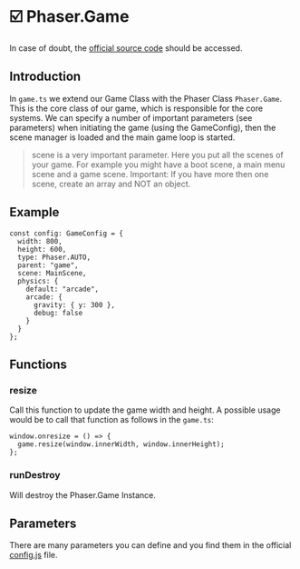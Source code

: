 # :ballot_box_with_check: Phaser.Game

In case of doubt, the [official source code](https://github.com/photonstorm/phaser) should be accessed.

## Introduction

In `game.ts` we extend our Game Class with the Phaser Class `Phaser.Game`.
This is the core class of our game, which is responsible for the core systems.
We can specify a number of important parameters (see parameters) when
initiating the game (using the GameConfig), then the scene manager is loaded
and the main game loop is started.

> scene is a very important parameter. Here you put all the scenes of your game.
For example you might have a boot scene, a main menu scene and a game scene.
Important: If you have more then one scene, create an array and NOT an object.

## Example

```
const config: GameConfig = {
  width: 800,
  height: 600,
  type: Phaser.AUTO,
  parent: "game",
  scene: MainScene,
  physics: {
    default: "arcade",
    arcade: {
      gravity: { y: 300 },
      debug: false
    }
  }
};
```

## Functions

### resize

Call this function to update the game width and height.
A possible usage would be to call that function as follows in the `game.ts`:

```
window.onresize = () => {
  game.resize(window.innerWidth, window.innerHeight);
};
```

### runDestroy

Will destroy the Phaser.Game Instance.

## Parameters

There are many parameters you can define and you find them in the official
[config.js](https://github.com/photonstorm/phaser/blob/master/src/boot/Config.js)
file.
